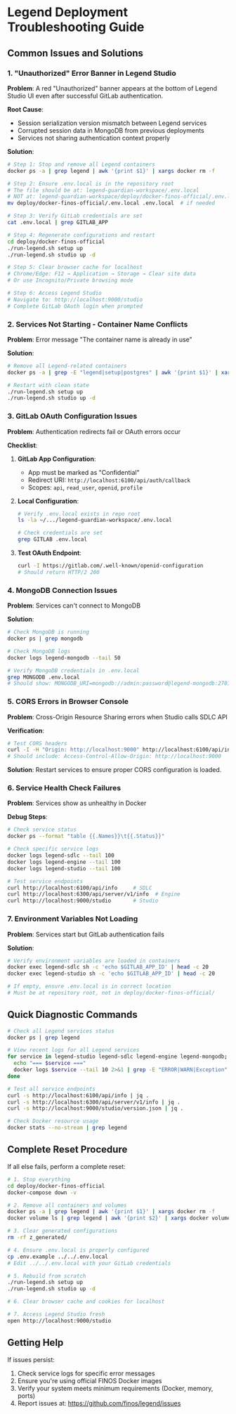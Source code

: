 # Legend Deployment Troubleshooting Guide

## Common Issues and Solutions

### 1. "Unauthorized" Error Banner in Legend Studio

**Problem**: A red "Unauthorized" banner appears at the bottom of Legend Studio UI even after successful GitLab authentication.

**Root Cause**: 
- Session serialization version mismatch between Legend services
- Corrupted session data in MongoDB from previous deployments
- Services not sharing authentication context properly

**Solution**:
```bash
# Step 1: Stop and remove all Legend containers
docker ps -a | grep legend | awk '{print $1}' | xargs docker rm -f

# Step 2: Ensure .env.local is in the repository root
# The file should be at: legend-guardian-workspace/.env.local
# NOT at: legend-guardian-workspace/deploy/docker-finos-official/.env.local
mv deploy/docker-finos-official/.env.local .env.local  # if needed

# Step 3: Verify GitLab credentials are set
cat .env.local | grep GITLAB_APP

# Step 4: Regenerate configurations and restart
cd deploy/docker-finos-official
./run-legend.sh setup up
./run-legend.sh studio up -d

# Step 5: Clear browser cache for localhost
# Chrome/Edge: F12 → Application → Storage → Clear site data
# Or use Incognito/Private browsing mode

# Step 6: Access Legend Studio
# Navigate to: http://localhost:9000/studio
# Complete GitLab OAuth login when prompted
```

### 2. Services Not Starting - Container Name Conflicts

**Problem**: Error message "The container name is already in use"

**Solution**:
```bash
# Remove all Legend-related containers
docker ps -a | grep -E "legend|setup|postgres" | awk '{print $1}' | xargs docker rm -f

# Restart with clean state
./run-legend.sh setup up
./run-legend.sh studio up -d
```

### 3. GitLab OAuth Configuration Issues

**Problem**: Authentication redirects fail or OAuth errors occur

**Checklist**:
1. **GitLab App Configuration**:
   - App must be marked as "Confidential"
   - Redirect URI: `http://localhost:6100/api/auth/callback`
   - Scopes: `api`, `read_user`, `openid`, `profile`

2. **Local Configuration**:
   ```bash
   # Verify .env.local exists in repo root
   ls -la ~/.../legend-guardian-workspace/.env.local
   
   # Check credentials are set
   grep GITLAB .env.local
   ```

3. **Test OAuth Endpoint**:
   ```bash
   curl -I https://gitlab.com/.well-known/openid-configuration
   # Should return HTTP/2 200
   ```

### 4. MongoDB Connection Issues

**Problem**: Services can't connect to MongoDB

**Solution**:
```bash
# Check MongoDB is running
docker ps | grep mongodb

# Check MongoDB logs
docker logs legend-mongodb --tail 50

# Verify MongoDB credentials in .env.local
grep MONGODB .env.local
# Should show: MONGODB_URI=mongodb://admin:password@legend-mongodb:27017
```

### 5. CORS Errors in Browser Console

**Problem**: Cross-Origin Resource Sharing errors when Studio calls SDLC API

**Verification**:
```bash
# Test CORS headers
curl -I -H "Origin: http://localhost:9000" http://localhost:6100/api/info
# Should include: Access-Control-Allow-Origin: http://localhost:9000
```

**Solution**: Restart services to ensure proper CORS configuration is loaded.

### 6. Service Health Check Failures

**Problem**: Services show as unhealthy in Docker

**Debug Steps**:
```bash
# Check service status
docker ps --format "table {{.Names}}\t{{.Status}}"

# Check specific service logs
docker logs legend-sdlc --tail 100
docker logs legend-engine --tail 100
docker logs legend-studio --tail 100

# Test service endpoints
curl http://localhost:6100/api/info     # SDLC
curl http://localhost:6300/api/server/v1/info  # Engine
curl http://localhost:9000/studio       # Studio
```

### 7. Environment Variables Not Loading

**Problem**: Services start but GitLab authentication fails

**Solution**:
```bash
# Verify environment variables are loaded in containers
docker exec legend-sdlc sh -c 'echo $GITLAB_APP_ID' | head -c 20
docker exec legend-studio sh -c 'echo $GITLAB_APP_ID' | head -c 20

# If empty, ensure .env.local is in correct location
# Must be at repository root, not in deploy/docker-finos-official/
```

## Quick Diagnostic Commands

```bash
# Check all Legend services status
docker ps | grep legend

# View recent logs for all Legend services
for service in legend-studio legend-sdlc legend-engine legend-mongodb; do
  echo "=== $service ==="
  docker logs $service --tail 10 2>&1 | grep -E "ERROR|WARN|Exception"
done

# Test all service endpoints
curl -s http://localhost:6100/api/info | jq .
curl -s http://localhost:6300/api/server/v1/info | jq .
curl -s http://localhost:9000/studio/version.json | jq .

# Check Docker resource usage
docker stats --no-stream | grep legend
```

## Complete Reset Procedure

If all else fails, perform a complete reset:

```bash
# 1. Stop everything
cd deploy/docker-finos-official
docker-compose down -v

# 2. Remove all containers and volumes
docker ps -a | grep legend | awk '{print $1}' | xargs docker rm -f
docker volume ls | grep legend | awk '{print $2}' | xargs docker volume rm

# 3. Clear generated configurations
rm -rf z_generated/

# 4. Ensure .env.local is properly configured
cp .env.example ../../.env.local
# Edit ../../.env.local with your GitLab credentials

# 5. Rebuild from scratch
./run-legend.sh setup up
./run-legend.sh studio up -d

# 6. Clear browser cache and cookies for localhost

# 7. Access Legend Studio fresh
open http://localhost:9000/studio
```

## Getting Help

If issues persist:
1. Check service logs for specific error messages
2. Ensure you're using official FINOS Docker images
3. Verify your system meets minimum requirements (Docker, memory, ports)
4. Report issues at: https://github.com/finos/legend/issues